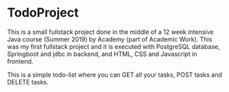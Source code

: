 # TodoProject
This is a small fullstack project done in the middle of a 12 week intensive Java course (Summer 2019) by Academy (part of Academic Work).
This was my first fullstack project and it is executed with PostgreSQL database, Springboot and jdbc in backend, 
and HTML, CSS and Javascript in frontend.

This is a simple todo-list where you can GET all your tasks, POST tasks and DELETE tasks.
